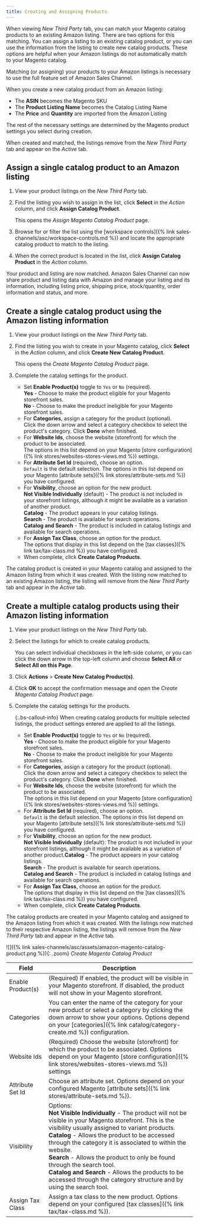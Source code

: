 ```yaml
---
title: Creating and Assigning Products
---
```



When viewing _New Third Party_ tab, you can match your Magento catalog products to an existing Amazon listing. There are two options for this matching. You can assign a listing to an existing catalog product, or you can use the information from the listing to create new catalog products. These options are helpful when your Amazon listings do not automatically match to your Magento catalog.

Matching (or assigning) your products to your Amazon listings is necessary to use the full feature set of Amazon Sales Channel.

When you create a new catalog product from an Amazon listing:

- The **ASIN** becomes the Magento SKU
- The **Product Listing Name** becomes the Catalog Listing Name
- The **Price** and **Quantity** are imported from the Amazon Listing

The rest of the necessary settings are determined by the Magento product settings you select during creation.

When created and matched, the listings remove from the _New Third Party_ tab and appear on the _Active_ tab.

## Assign a single catalog product to an Amazon listing

1. View your product listings on the _New Third Party_ tab.

1. Find the listing you wish to assign in the list, click **Select** in the _Action_ column, and click **Assign Catalog Product**.

    This opens the _Assign Magento Catalog Product_ page.

1. Browse for or filter the list using the [workspace controls]({% link sales-channels/asc/workspace-controls.md %}) and locate the appropriate catalog product to match to the listing.

1. When the correct product is located in the list, click **Assign Catalog Product** in the _Action_ column.

Your product and listing are now matched. Amazon Sales Channel can now share product and listing data with Amazon and manage your listing and its information, including listing price, shipping price, stock/quantity, order information and status, and more.

## Create a single catalog product using the Amazon listing information

1. View your product listings on the _New Third Party_ tab.

1. Find the listing you wish to create in your Magento catalog, click **Select** in the _Action_ column, and click **Create New Catalog Product**.

    This opens the _Create Magento Catalog Product_ page.

1. Complete the catalog settings for the product.

    - Set **Enable Product(s)** toggle to `Yes` or `No` (required).
<br/>**Yes** - Choose to make the product eligible for your Magento storefront sales.<br/>**No** - Choose to make the product ineligible for your Magento storefront sales.
    - For **Categories**, assign a category for the product (optional).
<br/>Click the down arrow and select a category checkbox to select the product's category. Click **Done** when finished.
    - For **Website Ids**, choose the website (storefront) for which the product to be associated.
<br/>The options in this list depend on your Magento [store configuration]({% link stores/websites-stores-views.md %}) settings.
    - For **Attribute Set Id** (required), choose an option.
<br/>`Default` is the default selection. The options in this list depend on your Magento [attribute sets]({% link stores/attribute-sets.md %}) you have configured.
    - For **Visibility**, choose an option for the new product.
<br/>**Not Visible Individually** (default) - The product is not included in your storefront listings, although it might be available as a variation of another product.<br/>**Catalog** - The product appears in your catalog listings.<br/>**Search** - The product is available for search operations.<br/>**Catalog and Search** - The product is included in catalog listings and available for search operations.
    - For **Assign Tax Class**, choose an option for the product.
<br/>The options that display in this list depend on the [tax classes]({% link tax/tax-class.md %}) you have configured.
    -  When complete, click **Create Catalog Products**.

The catalog product is created in your Magento catalog and assigned to the Amazon listing from which it was created. With the listing now matched to an existing Amazon listing, the listing will remove from the _New Third Party_ tab and appear in the _Active_ tab.

## Create a multiple catalog products using their Amazon listing information

1. View your product listings on the _New Third Party_ tab.

1. Select the listings for which to create catalog products.

     You can select individual checkboxes in the left-side column, or you can click the down arrow in the top-left column and choose **Select All** or **Select All on this Page**.

1. Click **Actions** > **Create New Catalog Product(s)**.

1. Click **OK** to accept the confirmation message and open the _Create Magento Catalog Product_ page.

1. Complete the catalog settings for the products.

     {:.bs-callout-info}
     When creating catalog products for multiple selected listings, the product settings entered are applied to all the listings.

    - Set **Enable Product(s)** toggle to `Yes` or `No` (required).
<br/>**Yes** - Choose to make the product eligible for your Magento storefront sales.<br/>**No** - Choose to make the product ineligible for your Magento storefront sales.
    - For **Categories**, assign a category for the product (optional).
<br/>Click the down arrow and select a category checkbox to select the product's category. Click **Done** when finished.
    - For **Website Ids**, choose the website (storefront) for which the product to be associated.
<br/>The options in this list depend on your Magento [store configuration]({% link stores/websites-stores-views.md %}) settings.
    - For **Attribute Set Id** (required), choose an option.
<br/>`Default` is the default selection. The options in this list depend on your Magento [attribute sets]({% link stores/attribute-sets.md %}) you have configured.
    - For **Visibility**, choose an option for the new product.
<br/>**Not Visible Individually** (default): The product is not included in your storefront listings, although it might be available as a variation of another product.**Catalog** - The product appears in your catalog listings.<br/>**Search** - The product is available for search operations.<br/>**Catalog and Search** - The product is included in catalog listings and available for search operations.
    - For **Assign Tax Class**, choose an option for the product.
<br/>The options that display in this list depend on the [tax classes]({% link tax/tax-class.md %}) you have configured.
    - When complete, click **Create Catalog Products**.

The catalog products are created in your Magento catalog and assigned to the Amazon listing from which it was created. With the listings now matched to their respective Amazon listing, the listings will remove from the _New Third Party_ tab and appear in the _Active_ tab.

![]({% link sales-channels/asc/assets/amazon-magento-catalog-product.png %}){: .zoom}
_Create Magento Catalog Product_

|Field|Description|
|--- |--- |
|Enable Product(s)|(Required) If enabled, the product will be visible in your Magento storefront. If disabled, the product will not show in your Magento storefront.|
|Categories|You can enter the name of the category for your new product or select a category by clicking the down arrow to show your options. Options depend on your [categories]({% link catalog/category-create.md %}) configuration.|
|Website Ids|(Required) Choose the website (storefront) for which the product to be associated. Options depend on your Magento [store configuration]({% link stores/websites-stores-views.md %}) settings|
|Attribute Set Id|Choose an attribute set. Options depend on your configured Magento [attribute sets]({% link stores/attribute-sets.md %}).|
|Visibility|Options:<br/>**Not Visible Individually** - The product will not be visible in your Magento storefront. This is the visibility usually assigned to variant products.<br/>**Catalog** - Allows the product to be accessed through the category it is associated to within the website.<br/>**Search** - Allows the product to only be found through the search tool.<br/>**Catalog and Search** - Allows the products to be accessed through the category structure and by using the search tool.|
|Assign Tax Class|Assign a tax class to the new product. Options depend on your configured [tax classes]({% link tax/tax-class.md %}).|
